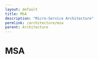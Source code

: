 ```yaml
---
layout: default
title: MSA
description: "Micro-Service Architecture"
permlink: /architecture/msa
parent: Architecture
---
```


# MSA